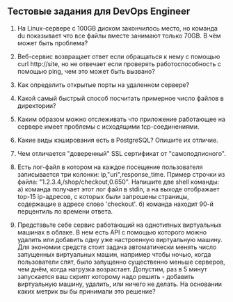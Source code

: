 ## Тестовые задания для DevOps Engineer

1. На Linux-сервере с 100GB диском закончилось место, но команда du показывает что все файлы вместе занимают только 70GB. В чём может быть проблема?

2. Веб-сервис возвращает ответ если обращаться к нему с помощью curl http://site, но не отвечает если проверять работоспособность с помощью ping, чем это может быть вызвано?

3. Как определить открытые порты на удаленном сервере?

4. Какой самый быстрый способ посчитать примерное число файлов в директории?

5. Каким образом можно отслеживать что приложение работающее на сервере имеет проблемы с исходящими tcp-соединениями.

6. Какие виды кэширования есть в PostgreSQL? Опишите их отличие.

7. Чем отличается "доверенный" SSL сертификат от "самоподписного".

8. Есть лог-файл в котором на каждое посещение пользователя записывается три колонки: ip,"uri",response_time. Пример строчки из файла: "1.2.3.4,/shop/checkout,0.650". Напишите две shell команды: а) команда получает этот лог файл в stdin, а на выходе отображает top-15 ip-адресов, с которых были запрошены страницы, содержащие в адресе слово 'checkout'. б) команда находит 90-й перцентиль по времени ответа.

9. Представьте себе сервис работающий на однотипных виртуальных машинах в облаке. В нем есть API с помощью которого можно удалить или добавить одну уже настроенную виртуальную машину. Для экономии средств стоит задача автоматически менять число запущенных виртуальных машин, например чтобы ночью, когда пользователи спят, было запущенно существенно меньше серверов, чем днём, когда нагрузка возрастает. Допустим, раз в 5 минут запускается ваш скрипт которому надо решить - добавить виртуальную машину, удалить, или ничего не делать. На основании каких метрик вы бы принимали это решение?

